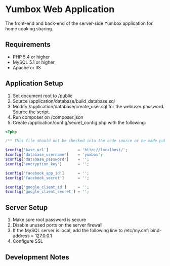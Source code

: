 # Yumbox Web Application #

The front-end and back-end of the server-side Yumbox application for home cooking sharing.

## Requirements ##

- PHP 5.4 or higher
- MySQL 5.1 or higher
- Apache or IIS

## Application Setup ##

1. Set document root to /public
2. Source /application/database/build_database.sql
3. Modify /application/database/create_user.sql for the webuser password. Source the script.
4. Run composer on /composer.json
5. Create /application/config/secret_config.php with the following:

```php
<?php

/** This file should not be checked into the code source or be made public **/

$config['base_url'] 			= 'http://localhost/';
$config["database_username"] 	= 'yumbox';
$config["database_password"] 	= '';
$config['encryption_key'] 		= '';

$config['facebook_app_id']		= '';
$config['facebook_secret']		= '';

$config['google_client_id']		= '';
$config['google_client_secret']	= '';
```

## Server Setup ##

1. Make sure root password is secure
2. Disable unused ports on the server firewall
3. If the MySQL server is local, add the following line to /etc/my.cnf:
  bind-address = 127.0.0.1
4. Configure SSL

## Development Notes ##

